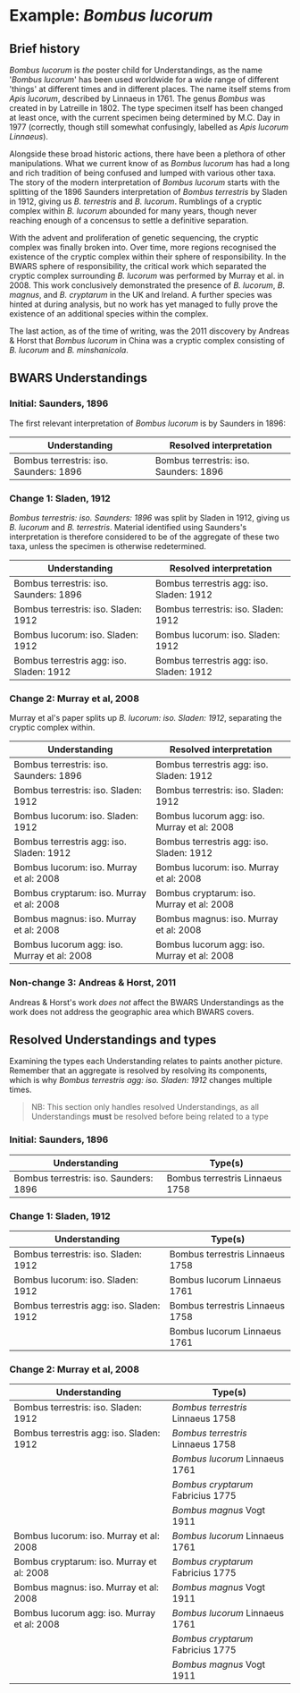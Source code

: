# Example: *Bombus lucorum*

## Brief history
*Bombus lucorum* is *the* poster child for Understandings, as the name '*Bombus lucorum*' has been used worldwide for a wide range of different 'things' at different times and in different places. The name itself stems from *Apis lucorum*, described by Linnaeus in 1761. The genus *Bombus* was created in by Latreille in 1802. The type specimen itself has been changed at least once, with the current specimen being determined by M.C. Day in 1977 (correctly, though still somewhat confusingly, labelled as *Apis lucorum Linnaeus*).

Alongside these broad historic actions, there have been a plethora of other manipulations. What we current know of as *Bombus lucorum* has had a long and rich tradition of being confused and lumped with various other taxa. The story of the modern interpretation of *Bombus lucorum* starts with the splitting of the 1896 Saunders interpretation of *Bombus terrestris* by Sladen in 1912, giving us *B. terrestris* and *B. lucorum*. Rumblings of a cryptic complex within *B. lucorum* abounded for many years, though never reaching enough of a concensus to settle a definitive separation.

With the advent and proliferation of genetic sequencing, the cryptic complex was finally broken into. Over time, more regions recognised the existence of the cryptic complex within their sphere of responsibility. In the BWARS sphere of responsibility, the critical work which separated the cryptic complex surrounding *B. lucorum* was performed by Murray et al. in 2008. This work conclusively demonstrated the presence of *B. lucorum*, *B. magnus*, and *B. cryptarum* in the UK and Ireland. A further species was hinted at during analysis, but no work has yet managed to fully prove the existence of an additional species within the complex.

The last action, as of the time of writing, was the 2011 discovery by Andreas & Horst that *Bombus lucorum* in China was a cryptic complex consisting of *B. lucorum* and *B. minshanicola*.

## BWARS Understandings

### Initial: Saunders, 1896
The first relevant interpretation of *Bombus lucorum* is by Saunders in 1896:

|Understanding|Resolved interpretation|
|---|---|
|Bombus terrestris: iso. Saunders: 1896|Bombus terrestris: iso. Saunders: 1896|

### Change 1: Sladen, 1912
*Bombus terrestris: iso. Saunders: 1896* was split by Sladen in 1912, giving us *B. lucorum* and *B. terrestris*. Material identified using Saunders's interpretation is therefore considered to be of the aggregate of these two taxa, unless the specimen is otherwise redetermined.

|Understanding|Resolved interpretation|
|---|---|
|Bombus terrestris: iso. Saunders: 1896|Bombus terrestris agg: iso. Sladen: 1912|
|Bombus terrestris: iso. Sladen: 1912|Bombus terrestris: iso. Sladen: 1912|
|Bombus lucorum: iso. Sladen: 1912|Bombus lucorum: iso. Sladen: 1912|
|Bombus terrestris agg: iso. Sladen: 1912|Bombus terrestris agg: iso. Sladen: 1912|

### Change 2: Murray et al, 2008
Murray et al's paper splits up *B. lucorum: iso. Sladen: 1912*, separating the cryptic complex within.

|Understanding|Resolved interpretation|
|---|---|
|Bombus terrestris: iso. Saunders: 1896|Bombus terrestris agg: iso. Sladen: 1912|
|Bombus terrestris: iso. Sladen: 1912|Bombus terrestris: iso. Sladen: 1912|
|Bombus lucorum: iso. Sladen: 1912|Bombus lucorum agg: iso. Murray et al: 2008|
|Bombus terrestris agg: iso. Sladen: 1912|Bombus terrestris agg: iso. Sladen: 1912|
|Bombus lucorum: iso. Murray et al: 2008|Bombus lucorum: iso. Murray et al: 2008|
|Bombus cryptarum: iso. Murray et al: 2008|Bombus cryptarum: iso. Murray et al: 2008|
|Bombus magnus: iso. Murray et al: 2008|Bombus magnus: iso. Murray et al: 2008|
|Bombus lucorum agg: iso. Murray et al: 2008|Bombus lucorum agg: iso. Murray et al: 2008|

### Non-change 3: Andreas & Horst, 2011
Andreas & Horst's work *does not* affect the BWARS Understandings as the work does not address the geographic area which BWARS covers.

## Resolved Understandings and types
Examining the types each Understanding relates to paints another picture. Remember that an aggregate is resolved by resolving its components, which is why *Bombus terrestris agg: iso. Sladen: 1912* changes multiple times.

>NB: This section only handles resolved Understandings, as all Understandings **must** be resolved before being related to a type

### Initial: Saunders, 1896
|Understanding|Type(s)|
|---|---|
|Bombus terrestris: iso. Saunders: 1896|Bombus terrestris Linnaeus 1758|

### Change 1: Sladen, 1912
|Understanding|Type(s)|
|---|---|
|Bombus terrestris: iso. Sladen: 1912|Bombus terrestris Linnaeus 1758|
|Bombus lucorum: iso. Sladen: 1912|Bombus lucorum Linnaeus 1761|
|Bombus terrestris agg: iso. Sladen: 1912|Bombus terrestris Linnaeus 1758|
||Bombus lucorum Linnaeus 1761|

### Change 2: Murray et al, 2008
|Understanding|Type(s)|
|---|---|
|Bombus terrestris: iso. Sladen: 1912|*Bombus terrestris* Linnaeus 1758|
|Bombus terrestris agg: iso. Sladen: 1912|*Bombus terrestris* Linnaeus 1758|
||*Bombus lucorum* Linnaeus 1761|
||*Bombus cryptarum* Fabricius 1775|
||*Bombus magnus* Vogt 1911|
|Bombus lucorum: iso. Murray et al: 2008|*Bombus lucorum* Linnaeus 1761|
|Bombus cryptarum: iso. Murray et al: 2008|*Bombus cryptarum* Fabricius 1775|
|Bombus magnus: iso. Murray et al: 2008|*Bombus magnus* Vogt 1911|
|Bombus lucorum agg: iso. Murray et al: 2008|*Bombus lucorum* Linnaeus 1761|
||*Bombus cryptarum* Fabricius 1775|
||*Bombus magnus* Vogt 1911|

